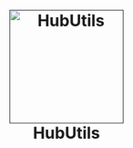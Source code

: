 <h1 align="center">
  <br>
  <a href=""><img src="" alt="HubUtils" width="200"></a>
  <br>
  HubUtils
  <br>
</h1>